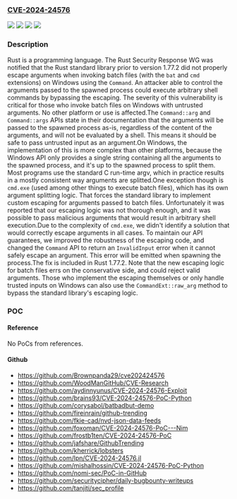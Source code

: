 ### [CVE-2024-24576](https://cve.mitre.org/cgi-bin/cvename.cgi?name=CVE-2024-24576)
![](https://img.shields.io/static/v1?label=Product&message=rust&color=blue)
![](https://img.shields.io/static/v1?label=Version&message=%3D%20%3C%201.77.2%20&color=brighgreen)
![](https://img.shields.io/static/v1?label=Vulnerability&message=CWE-78%3A%20Improper%20Neutralization%20of%20Special%20Elements%20used%20in%20an%20OS%20Command%20('OS%20Command%20Injection')&color=brighgreen)
![](https://img.shields.io/static/v1?label=Vulnerability&message=CWE-88%3A%20Improper%20Neutralization%20of%20Argument%20Delimiters%20in%20a%20Command%20('Argument%20Injection')&color=brighgreen)

### Description

Rust is a programming language. The Rust Security Response WG was notified that the Rust standard library prior to version 1.77.2 did not properly escape arguments when invoking batch files (with the `bat` and `cmd` extensions) on Windows using the `Command`. An attacker able to control the arguments passed to the spawned process could execute arbitrary shell commands by bypassing the escaping. The severity of this vulnerability is critical for those who invoke batch files on Windows with untrusted arguments. No other platform or use is affected.The `Command::arg` and `Command::args` APIs state in their documentation that the arguments will be passed to the spawned process as-is, regardless of the content of the arguments, and will not be evaluated by a shell. This means it should be safe to pass untrusted input as an argument.On Windows, the implementation of this is more complex than other platforms, because the Windows API only provides a single string containing all the arguments to the spawned process, and it's up to the spawned process to split them. Most programs use the standard C run-time argv, which in practice results in a mostly consistent way arguments are splitted.One exception though is `cmd.exe` (used among other things to execute batch files), which has its own argument splitting logic. That forces the standard library to implement custom escaping for arguments passed to batch files. Unfortunately it was reported that our escaping logic was not thorough enough, and it was possible to pass malicious arguments that would result in arbitrary shell execution.Due to the complexity of `cmd.exe`, we didn't identify a solution that would correctly escape arguments in all cases. To maintain our API guarantees, we improved the robustness of the escaping code, and changed the `Command` API to return an `InvalidInput` error when it cannot safely escape an argument. This error will be emitted when spawning the process.The fix is included in Rust 1.77.2. Note that the new escaping logic for batch files errs on the conservative side, and could reject valid arguments. Those who implement the escaping themselves or only handle trusted inputs on Windows can also use the `CommandExt::raw_arg` method to bypass the standard library's escaping logic. 

### POC

#### Reference
No PoCs from references.

#### Github
- https://github.com/Brownpanda29/cve202424576
- https://github.com/WoodManGitHub/CVE-Research
- https://github.com/aydinnyunus/CVE-2024-24576-Exploit
- https://github.com/brains93/CVE-2024-24576-PoC-Python
- https://github.com/corysabol/batbadbut-demo
- https://github.com/fireinrain/github-trending
- https://github.com/fkie-cad/nvd-json-data-feeds
- https://github.com/foxoman/CVE-2024-24576-PoC---Nim
- https://github.com/frostb1ten/CVE-2024-24576-PoC
- https://github.com/jafshare/GithubTrending
- https://github.com/kherrick/lobsters
- https://github.com/lpn/CVE-2024-24576.jl
- https://github.com/mishalhossin/CVE-2024-24576-PoC-Python
- https://github.com/nomi-sec/PoC-in-GitHub
- https://github.com/securitycipher/daily-bugbounty-writeups
- https://github.com/tanjiti/sec_profile

